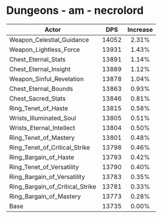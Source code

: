 # Dungeons - am - necrolord
| Actor | DPS | Increase |
|---|:---:|:---:|
|Weapon_Celestial_Guidance|14052|2.31%|
|Weapon_Lightless_Force|13931|1.43%|
|Chest_Eternal_Stats|13891|1.14%|
|Chest_Eternal_Insight|13889|1.12%|
|Weapon_Sinful_Revelation|13878|1.04%|
|Chest_Eternal_Bounds|13863|0.93%|
|Chest_Sacred_Stats|13846|0.81%|
|Ring_Tenet_of_Haste|13815|0.58%|
|Wrists_Illuminated_Soul|13805|0.51%|
|Wrists_Eternal_Intellect|13804|0.50%|
|Ring_Tenet_of_Mastery|13801|0.48%|
|Ring_Tenet_of_Critical_Strike|13798|0.46%|
|Ring_Bargain_of_Haste|13793|0.42%|
|Ring_Tenet_of_Versatility|13790|0.40%|
|Ring_Bargain_of_Versatility|13783|0.35%|
|Ring_Bargain_of_Critical_Strike|13781|0.33%|
|Ring_Bargain_of_Mastery|13773|0.28%|
|Base|13735|0.00%|
